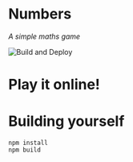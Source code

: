 # Numbers
_A simple maths game_

![Build and Deploy](https://github.com/hiniko/gamedevjourney/workflows/Build%20and%20Deploy/badge.svg)

# Play it online!

# Building yourself 

```
npm install
npm build
```